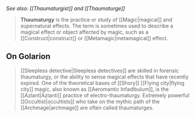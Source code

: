 *See also: [[Thaumaturgist]] and [[Thaumaturge]]*
> **Thaumaturgy** is the practice or study of [[Magic|magical]] and supernatural effects. The term is sometimes used to describe a magical effect or object affected by magic, such as a [[Construct|construct]] or [[Metamagic|metamagical]] effect.


## On Golarion

> [[Sleepless detective|Sleepless detectives]] are skilled in forensic thaumaturgy, or the ability to sense magical effects that have recently expired.
> One of the theoretical bases of [[Shory]] [[Flying city|flying city]] magic, also known as [[Aeromantic Infadibulum]], is the [[Azlant|Azlanti]] practice of electro-thaumaturgy.
> Extremely powerful [[Occultist|occultists]] who take on the mythic path of the [[Archmage|archmage]] are often called thaumaturges.








